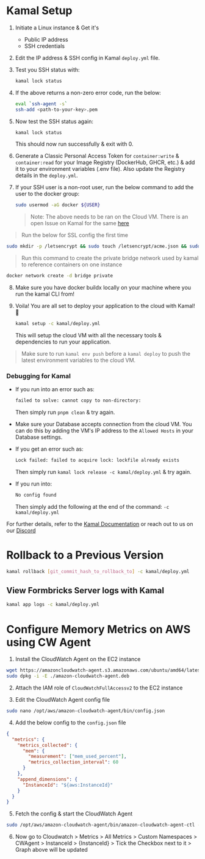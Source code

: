 # Kamal Setup

1. Initiate a Linux instance & Get it's

   - Public IP address
   - SSH credentials

2. Edit the IP address & SSH config in Kamal `deploy.yml` file.
3. Test you SSH status with:

   ```sh
   kamal lock status
   ```

4. If the above returns a non-zero error code, run the below:

   ```sh
   eval `ssh-agent -s`
   ssh-add <path-to-your-key>.pem
   ```

5. Now test the SSH status again:

   ```sh
   kamal lock status
   ```

   This should now run successfully & exit with 0.

6. Generate a Classic Personal Access Token for `container:write` & `container:read` for your Image Registry (DockerHub, GHCR, etc.) & add it to your environment variables (.env file). Also update the Registry details in the `deploy.yml`.

7. If your SSH user is a non-root user, run the below command to add the user to the docker group:

   ```sh
   sudo usermod -aG docker ${USER}
   ```

   > Note: The above needs to be ran on the Cloud VM. There is an open Issue on Kamal for the same [here](https://github.com/basecamp/kamal/issues/405)

> Run the below for SSL config the first time

```sh
sudo mkdir -p /letsencrypt && sudo touch /letsencrypt/acme.json && sudo chmod 600 /letsencrypt/acme.json
```

> Run this command to create the private bridge network used by kamal to reference containers on one instance

```sh
docker network create -d bridge private
```

8. Make sure you have docker buildx locally on your machine where you run the kamal CLI from!

9. Voila! You are all set to deploy your application to the cloud with Kamal! 🚀

   ```sh
   kamal setup -c kamal/deploy.yml
   ```

   This will setup the cloud VM with all the necessary tools & dependencies to run your application.

> Make sure to run `kamal env push` before a `kamal deploy` to push the latest environment variables to the cloud VM.

### Debugging for Kamal

- If you run into an error such as:

  ```sh
  failed to solve: cannot copy to non-directory:
  ```

  Then simply run `pnpm clean` & try again.

- Make sure your Database accepts connection from the cloud VM. You can do this by adding the VM's IP address to the `Allowed Hosts` in your Database settings.

- If you get an error such as:

  ```sh
  Lock failed: failed to acquire lock: lockfile already exists
  ```

  Then simply run `kamal lock release -c kamal/deploy.yml` & try again.

- If you run into:

  ```sh
  No config found
  ```

  Then simply add the following at the end of the command: `-c kamal/deploy.yml`

For further details, refer to the [Kamal Documentation](https://kamal-deploy.org/docs/configuration) or reach out to us on our [Discord](https://formbricks.com/discord)

# Rollback to a Previous Version

```sh
kamal rollback [git_commit_hash_to_rollback_to] -c kamal/deploy.yml
```

## View Formbricks Server logs with Kamal

```sh
kamal app logs -c kamal/deploy.yml
```

# Configure Memory Metrics on AWS using CW Agent

1. Install the CloudWatch Agent on the EC2 instance

```sh
wget https://amazoncloudwatch-agent.s3.amazonaws.com/ubuntu/amd64/latest/amazon-cloudwatch-agent.deb
sudo dpkg -i -E ./amazon-cloudwatch-agent.deb
```

2. Attach the IAM role of `CloudWatchFullAccessv2` to the EC2 instance

3. Edit the CloudWatch Agent config file

```sh
sudo nano /opt/aws/amazon-cloudwatch-agent/bin/config.json
```

4. Add the below config to the `config.json` file

```json
{
  "metrics": {
    "metrics_collected": {
      "mem": {
        "measurement": ["mem_used_percent"],
        "metrics_collection_interval": 60
      }
    },
    "append_dimensions": {
      "InstanceId": "${aws:InstanceId}"
    }
  }
}
```

5. Fetch the config & start the CloudWatch Agent

```sh
sudo /opt/aws/amazon-cloudwatch-agent/bin/amazon-cloudwatch-agent-ctl -a fetch-config -m ec2 -c file:/opt/aws/amazon-cloudwatch-agent/bin/config.json -s
```

6. Now go to Cloudwatch > Metrics > All Metrics > Custom Namespaces > CWAgent > InstanceId > {InstanceId} > Tick the Checkbox next to it > Graph above will be updated
